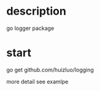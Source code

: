 # description
go logger package

# start
go get github.com/huizluo/logging

more detail see examlpe 


